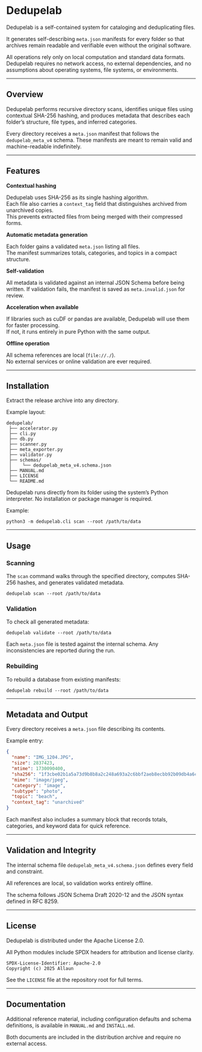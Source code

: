 # Dedupelab

Dedupelab is a self-contained system for cataloging and deduplicating files.

It generates self-describing `meta.json` manifests for every folder so that
archives remain readable and verifiable even without the original software.

All operations rely only on local computation and standard data formats.
Dedupelab requires no network access, no external dependencies, and no
assumptions about operating systems, file systems, or environments.

---

## Overview

Dedupelab performs recursive directory scans, identifies unique files using
contextual SHA-256 hashing, and produces metadata that describes each folder’s
structure, file types, and inferred categories.

Every directory receives a `meta.json` manifest that follows the
`dedupelab_meta_v4` schema. These manifests are meant to remain valid and
machine-readable indefinitely.

---

## Features

**Contextual hashing**

Dedupelab uses SHA-256 as its single hashing algorithm.  
Each file also carries a `context_tag` field that distinguishes archived from
unarchived copies.  
This prevents extracted files from being merged with their compressed forms.

**Automatic metadata generation**

Each folder gains a validated `meta.json` listing all files.  
The manifest summarizes totals, categories, and topics in a compact structure.

**Self-validation**

All metadata is validated against an internal JSON Schema before being written.
If validation fails, the manifest is saved as `meta.invalid.json` for review.

**Acceleration when available**

If libraries such as cuDF or pandas are available, Dedupelab will use them for
faster processing.  
If not, it runs entirely in pure Python with the same output.

**Offline operation**

All schema references are local (`file://./`).  
No external services or online validation are ever required.

---

## Installation

Extract the release archive into any directory.

Example layout:

```
dedupelab/
 ├── accelerator.py
 ├── cli.py
 ├── db.py
 ├── scanner.py
 ├── meta_exporter.py
 ├── validator.py
 ├── schemas/
 │    └── dedupelab_meta_v4.schema.json
 ├── MANUAL.md
 ├── LICENSE
 └── README.md
```

Dedupelab runs directly from its folder using the system’s Python interpreter.
No installation or package manager is required.

Example:

```
python3 -m dedupelab.cli scan --root /path/to/data
```

---

## Usage

### Scanning

The `scan` command walks through the specified directory, computes SHA-256
hashes, and generates validated metadata.

```
dedupelab scan --root /path/to/data
```

### Validation

To check all generated metadata:

```
dedupelab validate --root /path/to/data
```

Each `meta.json` file is tested against the internal schema.
Any inconsistencies are reported during the run.

### Rebuilding

To rebuild a database from existing manifests:

```
dedupelab rebuild --root /path/to/data
```

---

## Metadata and Output

Every directory receives a `meta.json` file describing its contents.

Example entry:

```json
{
  "name": "IMG_1204.JPG",
  "size": 2837423,
  "mtime": 1730090400,
  "sha256": "1f3cbe02b1a5a73d9b8b8a2c248a693a2c6bbf2aeb8ecbb92b09db4a6c420e19",
  "mime": "image/jpeg",
  "category": "image",
  "subtype": "photo",
  "topic": "beach",
  "context_tag": "unarchived"
}
```

Each manifest also includes a summary block that records totals, categories,
and keyword data for quick reference.

---

## Validation and Integrity

The internal schema file `dedupelab_meta_v4.schema.json` defines every field
and constraint.

All references are local, so validation works entirely offline.

The schema follows JSON Schema Draft 2020-12 and the JSON syntax defined in
RFC 8259.

---

## License

Dedupelab is distributed under the Apache License 2.0.

All Python modules include SPDX headers for attribution and license clarity.

```
SPDX-License-Identifier: Apache-2.0
Copyright (c) 2025 Allaun
```

See the `LICENSE` file at the repository root for full terms.

---

## Documentation

Additional reference material, including configuration defaults and schema
definitions, is available in `MANUAL.md` and `INSTALL.md`.

Both documents are included in the distribution archive and require no
external access.
